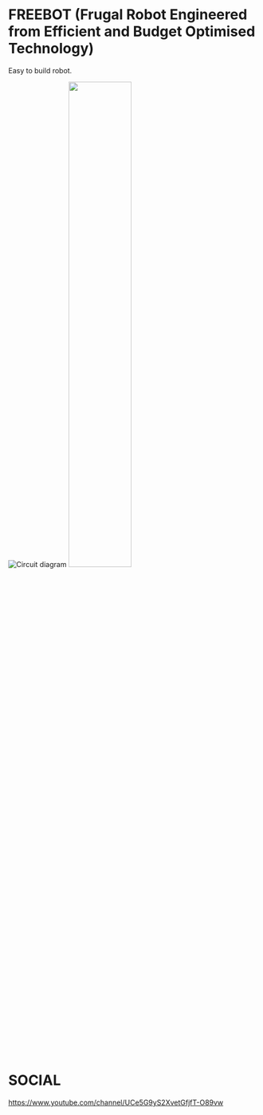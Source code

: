 # FREEBOT (Frugal Robot Engineered from Efficient and Budget Optimised Technology)
Easy to build robot.

![Circuit diagram]("https://github.com/sastejugaad/FREEBOT/blob/main/Circuit_diagram.png")
<img src="https://github.com/sastejugaad/FREEBOT/blob/main/Circuit_diagram.png" width="50%" height="50%">

# SOCIAL
https://www.youtube.com/channel/UCe5G9yS2XvetGfjfT-O89vw
